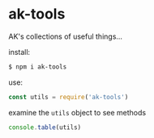 # ak-tools
 AK's collections of useful things...

install:

```bash
$ npm i ak-tools
```

use:
```javascript
const utils = require('ak-tools')
```

examine the `utils` object to see methods

```javascript
console.table(utils)
```